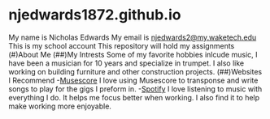 # njedwards1872.github.io
My name is Nicholas Edwards
My email is njedwards2@my.waketech.edu
This is my school account
This repository will hold my assignments
(#)About Me 
(##)My Intrests Some of my favorite hobbies inlcude music, I have been a musician for 10 years and specialize in trumpet. I also like working on building furniture and other construction projects.
(##)Websites I Recommend -[Musescore](https://musescore.org/en) I love using Musescore to transponse and write songs to play for the gigs I preform in.
-[Spotify](https://open.spotify.com/) I love listening to music with everything I do. It helps me focus better when working. I also find it to help make working more enjoyable.

